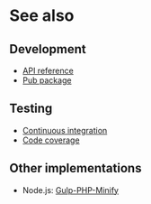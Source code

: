 # See also

## Development
- [API reference](https://dev.belin.io/grinder-php-minify/api)
- [Pub package](https://pub.dartlang.org/packages/grinder_php_minify)

## Testing
- [Continuous integration](https://travis-ci.com/cedx/grinder-php-minify)
- [Code coverage](https://coveralls.io/github/cedx/grinder-php-minify)

## Other implementations
- Node.js: [Gulp-PHP-Minify](https://dev.belin.io/gulp-php-minify)
